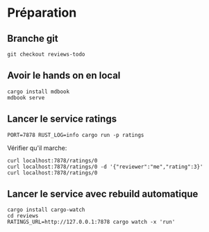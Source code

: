 # Préparation

## Branche git

```
git checkout reviews-todo
```

## Avoir le hands on en local

```
cargo install mdbook
mdbook serve
```

## Lancer le service ratings

```
PORT=7878 RUST_LOG=info cargo run -p ratings
```

Vérifier qu'il marche:
```
curl localhost:7878/ratings/0
curl localhost:7878/ratings/0 -d '{"reviewer":"me","rating":3}'
curl localhost:7878/ratings/0
```

## Lancer le service avec rebuild automatique

```
cargo install cargo-watch
cd reviews
RATINGS_URL=http://127.0.0.1:7878 cargo watch -x 'run'
```
